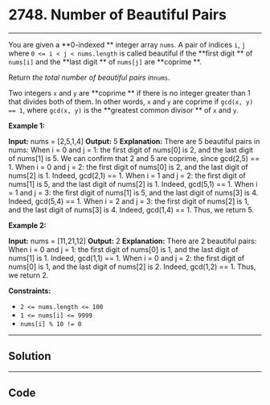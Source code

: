 # 2748. Number of Beautiful Pairs

---

You are given a **0-indexed ** integer array `nums`. A pair of indices `i`, `j` where `0 <= i < j < nums.length` is called beautiful if the **first digit ** of `nums[i]` and the **last digit ** of `nums[j]` are **coprime **.

Return _the total number of beautiful pairs in_`nums`.

Two integers `x` and `y` are **coprime ** if there is no integer greater than 1 that divides both of them. In other words, `x` and `y` are coprime if `gcd(x, y) == 1`, where `gcd(x, y)` is the **greatest common divisor ** of `x` and `y`.

 

**Example 1:**


**Input:** nums = [2,5,1,4]
**Output:** 5
**Explanation:** There are 5 beautiful pairs in nums:
When i = 0 and j = 1: the first digit of nums[0] is 2, and the last digit of nums[1] is 5. We can confirm that 2 and 5 are coprime, since gcd(2,5) == 1.
When i = 0 and j = 2: the first digit of nums[0] is 2, and the last digit of nums[2] is 1. Indeed, gcd(2,1) == 1.
When i = 1 and j = 2: the first digit of nums[1] is 5, and the last digit of nums[2] is 1. Indeed, gcd(5,1) == 1.
When i = 1 and j = 3: the first digit of nums[1] is 5, and the last digit of nums[3] is 4. Indeed, gcd(5,4) == 1.
When i = 2 and j = 3: the first digit of nums[2] is 1, and the last digit of nums[3] is 4. Indeed, gcd(1,4) == 1.
Thus, we return 5.


**Example 2:**


**Input:** nums = [11,21,12]
**Output:** 2
**Explanation:** There are 2 beautiful pairs:
When i = 0 and j = 1: the first digit of nums[0] is 1, and the last digit of nums[1] is 1. Indeed, gcd(1,1) == 1.
When i = 0 and j = 2: the first digit of nums[0] is 1, and the last digit of nums[2] is 2. Indeed, gcd(1,2) == 1.
Thus, we return 2.


 

**Constraints:**

  * `2 <= nums.length <= 100`
  * `1 <= nums[i] <= 9999`
  * `nums[i] % 10 != 0`

---

## Solution



---

## Code
```python


```